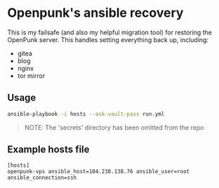 # Openpunk's ansible recovery

This is my failsafe (and also my helpful migration tool) for restoring the OpenPunk server. This handles setting everything back up, including:

- gitea
- blog
- nginx
- tor mirror

## Usage

```sh
ansible-playbook -i hosts --ask-vault-pass run.yml
```
> NOTE: The 'secrets' directory has been omitted from the repo

## Example hosts file

```
[hosts]
openpunk-vps ansible_host=104.238.138.76 ansible_user=root ansible_connection=ssh
```